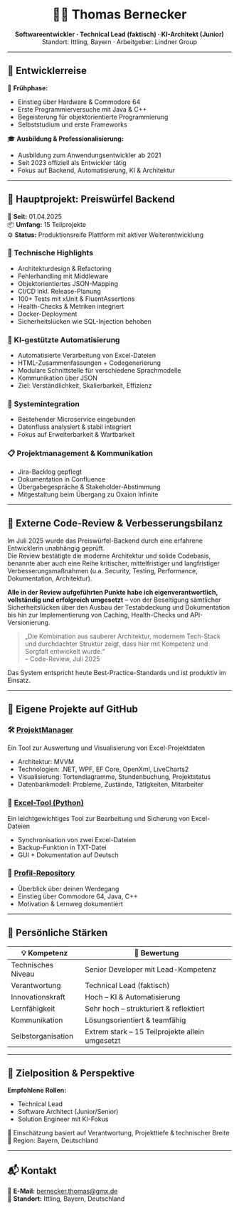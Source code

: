 <h1 align="center">👨‍💻 Thomas Bernecker</h1>
<p align="center">
  <strong>Softwareentwickler · Technical Lead (faktisch) · KI-Architekt (Junior)</strong><br>
  Standort: Ittling, Bayern · Arbeitgeber: Lindner Group
</p>

---

## 🧭 Entwicklerreise

💾 **Frühphase:**  
- Einstieg über Hardware & Commodore 64  
- Erste Programmierversuche mit Java & C++  
- Begeisterung für objektorientierte Programmierung  
- Selbststudium und erste Frameworks

🎓 **Ausbildung & Professionalisierung:**  
- Ausbildung zum Anwendungsentwickler ab 2021  
- Seit 2023 offiziell als Entwickler tätig  
- Fokus auf Backend, Automatisierung, KI & Architektur

---

## 🚀 Hauptprojekt: Preiswürfel Backend

📅 **Seit:** 01.04.2025  
📦 **Umfang:** 15 Teilprojekte  
⚙️ **Status:** Produktionsreife Plattform mit aktiver Weiterentwicklung

### 🔧 Technische Highlights
- Architekturdesign & Refactoring  
- Fehlerhandling mit Middleware  
- Objektorientiertes JSON-Mapping  
- CI/CD inkl. Release-Planung  
- 100+ Tests mit xUnit & FluentAssertions  
- Health-Checks & Metriken integriert  
- Docker-Deployment  
- Sicherheitslücken wie SQL-Injection behoben

### 🤖 KI-gestützte Automatisierung
- Automatisierte Verarbeitung von Excel-Dateien  
- HTML-Zusammenfassungen + Codegenerierung  
- Modulare Schnittstelle für verschiedene Sprachmodelle  
- Kommunikation über JSON  
- Ziel: Verständlichkeit, Skalierbarkeit, Effizienz

### 🔗 Systemintegration
- Bestehender Microservice eingebunden  
- Datenfluss analysiert & stabil integriert  
- Fokus auf Erweiterbarkeit & Wartbarkeit

### 📋 Projektmanagement & Kommunikation
- Jira-Backlog gepflegt  
- Dokumentation in Confluence  
- Übergabegespräche & Stakeholder-Abstimmung  
- Mitgestaltung beim Übergang zu Oxaion Infinite

---

## 📝 Externe Code-Review & Verbesserungsbilanz

Im Juli 2025 wurde das Preiswürfel-Backend durch eine erfahrene Entwicklerin unabhängig geprüft.  
Die Review bestätigte die moderne Architektur und solide Codebasis, benannte aber auch eine Reihe kritischer, mittelfristiger und langfristiger Verbesserungsmaßnahmen (u.a. Security, Testing, Performance, Dokumentation, Architektur).

**Alle in der Review aufgeführten Punkte habe ich eigenverantwortlich, vollständig und erfolgreich umgesetzt** – von der Beseitigung sämtlicher Sicherheitslücken über den Ausbau der Testabdeckung und Dokumentation bis hin zur Implementierung von Caching, Health-Checks und API-Versionierung.

> „Die Kombination aus sauberer Architektur, modernem Tech-Stack und durchdachter Struktur zeigt, dass hier mit Kompetenz und Sorgfalt entwickelt wurde.“  
> – Code-Review, Juli 2025

Das System entspricht heute Best-Practice-Standards und ist produktiv im Einsatz.

---

## 📂 Eigene Projekte auf GitHub

### 🛠️ [ProjektManager](https://github.com/Eangelus/ProjektManager)
Ein Tool zur Auswertung und Visualisierung von Excel-Projektdaten  
- Architektur: MVVM  
- Technologien: .NET, WPF, EF Core, OpenXml, LiveCharts2  
- Visualisierung: Tortendiagramme, Stundenbuchung, Projektstatus  
- Datenbankmodell: Probleme, Zustände, Tätigkeiten, Mitarbeiter

### 🐍 [Excel-Tool (Python)](https://github.com/Eangelus/Excel-Tool)
Ein leichtgewichtiges Tool zur Bearbeitung und Sicherung von Excel-Dateien  
- Synchronisation von zwei Excel-Dateien  
- Backup-Funktion in TXT-Datei  
- GUI + Dokumentation auf Deutsch

### 💬 [Profil-Repository](https://github.com/Eangelus/Eangelus)
- Überblick über deinen Werdegang  
- Einstieg über Commodore 64, Java, C++  
- Motivation & Lernweg dokumentiert

---

## 🧠 Persönliche Stärken

| 💡 Kompetenz         | 🧩 Bewertung                            |
|----------------------|-----------------------------------------|
| Technisches Niveau   | Senior Developer mit Lead-Kompetenz     |
| Verantwortung        | Technical Lead (faktisch)               |
| Innovationskraft     | Hoch – KI & Automatisierung             |
| Lernfähigkeit        | Sehr hoch – strukturiert & reflektiert  |
| Kommunikation        | Lösungsorientiert & teamfähig           |
| Selbstorganisation   | Extrem stark – 15 Teilprojekte allein umgesetzt |

---

## 🎯 Zielposition & Perspektive

**Empfohlene Rollen:**  
- Technical Lead  
- Software Architect (Junior/Senior)  
- Solution Engineer mit KI-Fokus

📌 Einschätzung basiert auf Verantwortung, Projekttiefe & technischer Breite  
📍 Region: Bayern, Deutschland

---

## 📬 Kontakt

📧 **E-Mail:** [bernecker.thomas@gmx.de](mailto:bernecker.thomas@gmx.de)  
📍 **Standort:** Ittling, Bayern, Deutschland
